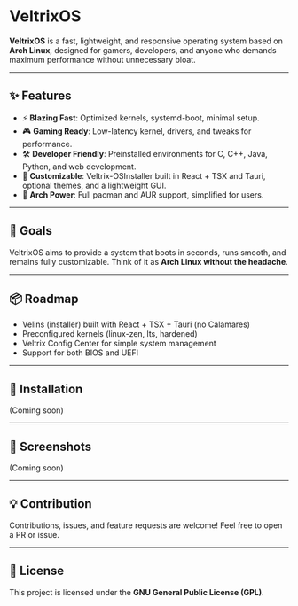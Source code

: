 # VeltrixOS

**VeltrixOS** is a fast, lightweight, and responsive operating system based on **Arch Linux**, designed for gamers, developers, and anyone who demands maximum performance without unnecessary bloat.

---

## ✨ Features

* ⚡ **Blazing Fast**: Optimized kernels, systemd-boot, minimal setup.
* 🎮 **Gaming Ready**: Low-latency kernel, drivers, and tweaks for performance.
* 🛠️ **Developer Friendly**: Preinstalled environments for C, C++, Java, Python, and web development.
* 🎨 **Customizable**: Veltrix-OSInstaller built in React + TSX and Tauri, optional themes, and a lightweight GUI.
* 🧩 **Arch Power**: Full pacman and AUR support, simplified for users.

---

## 🚀 Goals

VeltrixOS aims to provide a system that boots in seconds, runs smooth, and remains fully customizable. Think of it as **Arch Linux without the headache**.

---

## 📦 Roadmap

* Velins (installer) built with React + TSX + Tauri (no Calamares)
* Preconfigured kernels (linux-zen, lts, hardened)
* Veltrix Config Center for simple system management
* Support for both BIOS and UEFI

---

## 🔧 Installation

(Coming soon)

---

## 📸 Screenshots

(Coming soon)

---

## 💡 Contribution

Contributions, issues, and feature requests are welcome! Feel free to open a PR or issue.

---

## 📜 License

This project is licensed under the **GNU General Public License (GPL)**.
